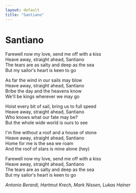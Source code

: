 ```yaml
---
layout: default
title: "Santiano"
---
```


# Santiano
Farewell now my love, send me off with a kiss  
Heave away, straight ahead, Santiano  
The tears are as salty and deep as the sea  
But my sailor′s heart is keen to go  

As far the wind in our sails may blow  
Heave away, straight ahead, Santiano  
Bribe the day and the heavens know  
We'll be kings wherever we may go  
  
Hoist every bit of sail, bring us to full speed  
Heave away, straight ahead, Santiano  
Who knows what our fate may be?  
But the whole wide world is ours to see  
  
I'm fine without a roof and a house of stone  
Heave away, straight ahead, Santiano  
Home for me is the sea we roam  
And the roof of stars is mine alone (hey)  
  
Farewell now my love, send me off with a kiss  
Heave away, straight ahead, Santiano  
The tears are as salty and deep as the sea  
But my sailor′s heart is keen to go  
  
*Antonio Berardi, Hartmut Krech, Mark Nissen, Lukas Hainer*
